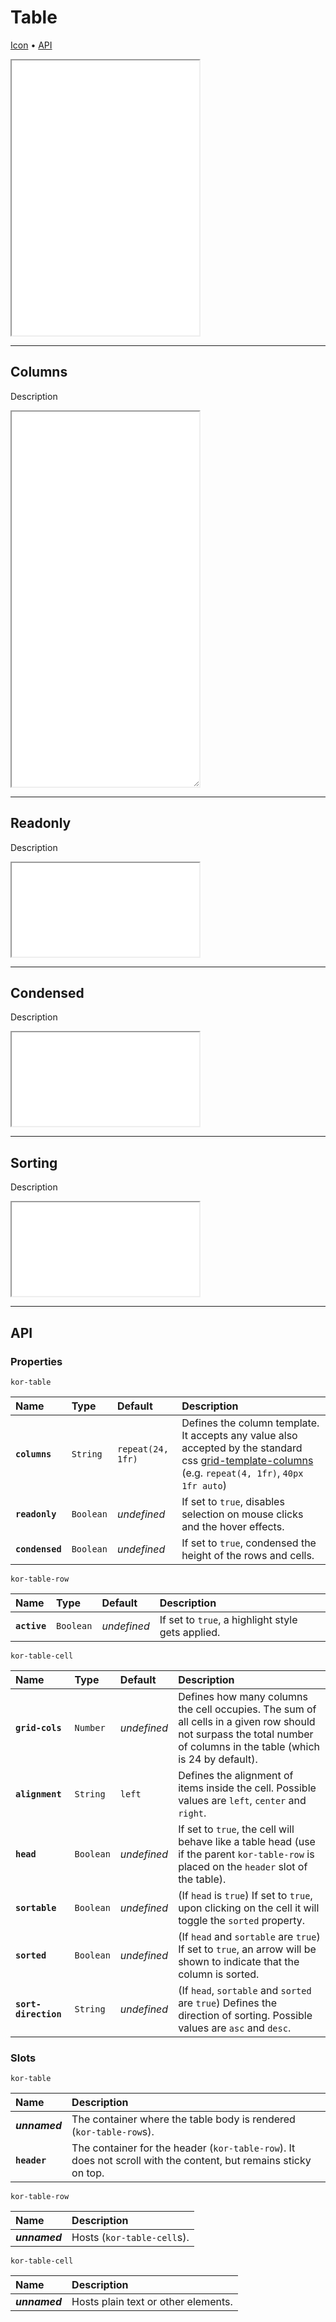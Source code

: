 # Table

[Icon](components/table#icon) • [API](components/table#api)

<iframe src="./assets/docs/components/table/main.html" height="440px"></iframe>

---

## Columns

Description

<iframe src="./assets/docs/components/table/columns.html" height="600px" style="resize: horizontal"></iframe>

---

## Readonly

Description

<iframe src="./assets/docs/components/table/readonly.html"></iframe>

---

## Condensed

Description

<iframe src="./assets/docs/components/table/condensed.html"></iframe>

---

## Sorting

Description

<iframe src="./assets/docs/components/table/sorting.html"></iframe>

---

## API

### Properties

`kor-table`

| Name | Type | Default | Description |
| :-- | :-- | :-- | :-- |
| **`columns`** | `String` | `repeat(24, 1fr)` | Defines the column template. It accepts any value also accepted by the standard css [grid-template-columns](https://developer.mozilla.org/en-US/docs/Web/CSS/grid-template-columns) (e.g. `repeat(4, 1fr)`, `40px 1fr auto`) |
| **`readonly`** | `Boolean` | _undefined_ | If set to `true`, disables selection on mouse clicks and the hover effects. |
| **`condensed`** | `Boolean` | _undefined_ | If set to `true`, condensed the height of the rows and cells. |

`kor-table-row`

| Name | Type | Default | Description |
| :-- | :-- | :-- | :-- |
| **`active`** | `Boolean` | _undefined_ | If set to `true`, a highlight style gets applied. |

`kor-table-cell`

| Name | Type | Default | Description |
| :-- | :-- | :-- | :-- |
| **`grid-cols`** | `Number` | _undefined_ | Defines how many columns the cell occupies. The sum of all cells in a given row should not surpass the total number of columns in the table (which is 24 by default). |
| **`alignment`** | `String` | `left` | Defines the alignment of items inside the cell. Possible values are `left`, `center` and `right`. |
| **`head`** | `Boolean` | _undefined_ | If set to `true`, the cell will behave like a table head (use if the parent `kor-table-row` is placed on the `header` slot of the table). |
| **`sortable`** | `Boolean` | _undefined_ | (If `head` is `true`) If set to `true`, upon clicking on the cell it will toggle the `sorted` property. |
| **`sorted`** | `Boolean` | _undefined_ | (If `head` and `sortable` are `true`) If set to `true`, an arrow will be shown to indicate that the column is sorted. |
| **`sort-direction`** | `String` | _undefined_ | (If `head`, `sortable` and `sorted` are `true`) Defines the direction of sorting. Possible values are `asc` and `desc`. |

### Slots

`kor-table`

| Name | Description |
| :-- | :-- |
| **_unnamed_** | The container where the table body is rendered (`kor-table-row`s). |
| **`header`** | The container for the header (`kor-table-row`). It does not scroll with the content, but remains sticky on top. |

`kor-table-row`

| Name | Description |
| :-- | :-- |
| **_unnamed_** | Hosts (`kor-table-cell`s). |

`kor-table-cell`

| Name | Description |
| :-- | :-- |
| **_unnamed_** | Hosts plain text or other elements. |